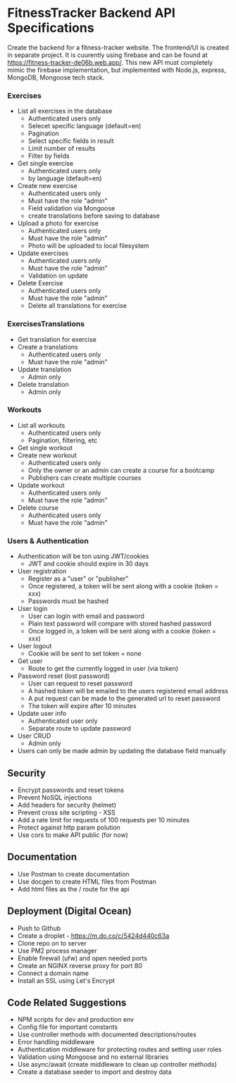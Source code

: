 # FitnessTracker Backend API Specifications

Create the backend for a fitness-tracker website. The frontend/UI is created in separate project. It is cuurently using firebase and can be found at https://fitness-tracker-de06b.web.app/. This new API must completely mimic the firebase implementation, but implemented with Node.js, express, MongoDB, Mongoose tech stack.

### Exercises

- List all exercises in the database
  - Authenticated users only
  - Selecet specific language (default=en)
  - Pagination
  - Select specific fields in result
  - Limit number of results
  - Filter by fields
- Get single exercise
  - Authenticated users only
  - by language (default=en)
- Create new exercise
  - Authenticated users only
  - Must have the role "admin"
  - Field validation via Mongoose
  - create translations before saving to database
- Upload a photo for exercise
  - Authenticated users only
  - Must have the role "admin"
  - Photo will be uploaded to local filesystem
- Update exercises
  - Authenticated users only
  - Must have the role "admin"
  - Validation on update
- Delete Exercise
  - Authenticated users only
  - Must have the role "admin"
  - Delete all translations for exercise

### ExercisesTranslations

- Get translation for exercise
- Create a translations
  - Authenticated users only
  - Must have the role "admin"
- Update translation
  - Admin only
- Delete translation
  - Admin only

### Workouts

- List all workouts
  - Authenticated users only
  - Pagination, filtering, etc
- Get single workout
- Create new workout
  - Authenticated users only
  - Only the owner or an admin can create a course for a bootcamp
  - Publishers can create multiple courses
- Update workout
  - Authenticated users only
  - Must have the role "admin"
- Delete course
  - Authenticated users only
  - Must have the role "admin"

### Users & Authentication

- Authentication will be ton using JWT/cookies
  - JWT and cookie should expire in 30 days
- User registration
  - Register as a "user" or "publisher"
  - Once registered, a token will be sent along with a cookie (token = xxx)
  - Passwords must be hashed
- User login
  - User can login with email and password
  - Plain text password will compare with stored hashed password
  - Once logged in, a token will be sent along with a cookie (token = xxx)
- User logout
  - Cookie will be sent to set token = none
- Get user
  - Route to get the currently logged in user (via token)
- Password reset (lost password)
  - User can request to reset password
  - A hashed token will be emailed to the users registered email address
  - A put request can be made to the generated url to reset password
  - The token will expire after 10 minutes
- Update user info
  - Authenticated user only
  - Separate route to update password
- User CRUD
  - Admin only
- Users can only be made admin by updating the database field manually

## Security

- Encrypt passwords and reset tokens
- Prevent NoSQL injections
- Add headers for security (helmet)
- Prevent cross site scripting - XSS
- Add a rate limit for requests of 100 requests per 10 minutes
- Protect against http param polution
- Use cors to make API public (for now)

## Documentation

- Use Postman to create documentation
- Use docgen to create HTML files from Postman
- Add html files as the / route for the api

## Deployment (Digital Ocean)

- Push to Github
- Create a droplet - https://m.do.co/c/5424d440c63a
- Clone repo on to server
- Use PM2 process manager
- Enable firewall (ufw) and open needed ports
- Create an NGINX reverse proxy for port 80
- Connect a domain name
- Install an SSL using Let's Encrypt

## Code Related Suggestions

- NPM scripts for dev and production env
- Config file for important constants
- Use controller methods with documented descriptions/routes
- Error handling middleware
- Authentication middleware for protecting routes and setting user roles
- Validation using Mongoose and no external libraries
- Use async/await (create middleware to clean up controller methods)
- Create a database seeder to import and destroy data
